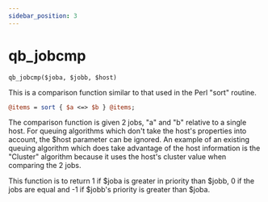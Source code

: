 ```yaml
---
sidebar_position: 3
---
```


# qb_jobcmp

```
qb_jobcmp($joba, $jobb, $host)
```

This is a comparison function similar to that used in the Perl "sort" routine.

```perl
@items = sort { $a <=> $b } @items;
```

The comparison function is given 2 jobs, "a" and "b" relative to a single host. For queuing algorithms which don't take the host's properties into account, the $host parameter can be ignored. An example of an existing queuing algorithm which does take advantage of the host information is the "Cluster" algorithm because it uses the host's cluster value when comparing the 2 jobs.

This function is to return 1 if $joba is greater in priority than $jobb, 0 if the jobs are equal and -1 if $jobb's priority is greater than $joba.
